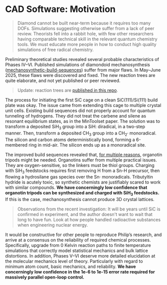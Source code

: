 # CAD Software: Motivation

> Diamond cannot be built near-term because it requires too many DOFs. Simulations suggesting otherwise suffer from a lack of peer review. Theorists fell into a rabbit hole, with few other researchers having comparable technical skill in the relevant quantum chemistry tools. We must educate more people in how to conduct high quality simulations of free radical chemistry.

Preliminary theoretical studies revealed several probable characteristics of Phases IV&ndash;VI. Published simulations of diamondoid mechanosynthesis ([mechanosynthetic-build-sequences](https://github.com/philipturner/mechanosynthetic-build-sequences)) suffer from major flaws. In May&ndash;June 2025, these flaws were discovered and fixed. The new reaction trees are quite elaborate, and not yet published or peer reviewed.

> Update: reaction trees are [published in this repo](../SiC%20Build%20Sequences/README.md).

The process for initiating the first SiC cage on a clean SiC(111)/Si(111) build plate was okay. The issue came from extending this cage to multiple crystal unit cells. Existing build sequences did not properly account for quantum tunneling of hydrogens. They did not treat the carbene and silene as resonant equilibrium states, as in the MinToolset paper. The solution was to transform a deposited SiH<sub>3</sub> group into a SiH: diradical, in a two-step manner. Then, transform a deposited CH<sub>3</sub> group into a CH<sub>2</sub>· monoradical. The silicon and carbon atoms deterministically bond, forming a 6-membered ring in mid-air. The silicon ends up as a monoradical site.

The improved build sequences revealed that, [for multiple reasons](https://gist.github.com/philipturner/d9b02836d65e63c0bd875c6fbbc4cc7f), organotin tripods might be needed. Organotins suffer from multiple practical issues. They are oxygen-sensitive, so the linkers must be thiol groups. Charging with SiH<sub>3</sub> feedstocks requires first removing H from a Sn-H precursor, then flowing a hydrosilane gas species over the Sn· monoradicals. Tributyltin hydride is acutely toxic, so synthetic chemists are justifiably scared to work with similar compounds. <b>We have concerningly low confidence that organotin tripods can be synthesized and charged with SiH<sub>3</sub> feedstocks.</b> If this is the case, mechanosynthesis cannot produce 3D crystal lattices.

> Observations from the recent investigation: It will be years until SiC is confirmed in experiment, and the author doesn't want to wait that long to have fun. Look at how people handled radioactive substances when engineering nuclear energy.

It would be constructive for other people to reproduce Philip’s research, and arrive at a consensus on the reliability of required chemical processes. Specifically, upgrade from 0 Kelvin reaction paths to finite temperature simulations that correctly model statistical mechanics and bulk lattice distortions. In addition, Phases V&ndash;VI deserve more detailed elucidation at the molecular mechanics level of theory. Particularly with regard to minimum atom count, basic mechanics, and reliability. <b>We have concerningly low confidence in the 1e-6 to 1e-15 error rate required for massively parallel open-loop control.</b>